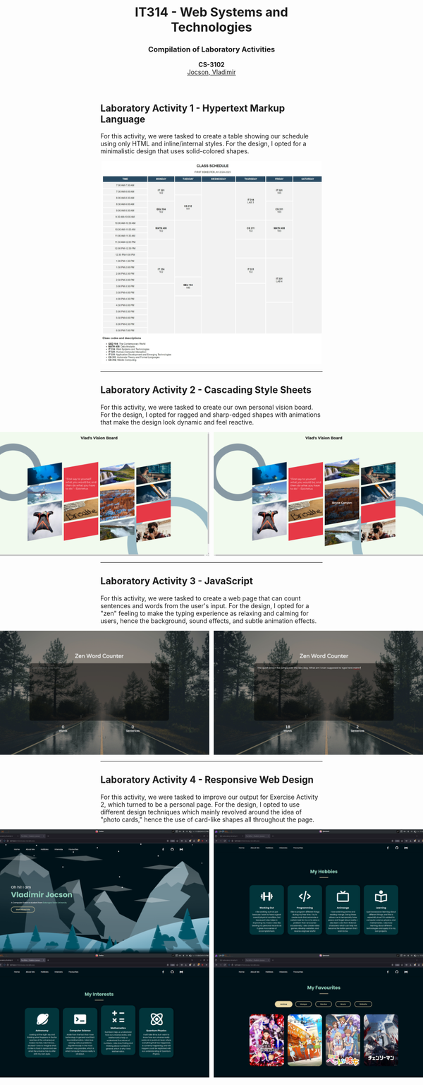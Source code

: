 <div align="center">
  <h1 align="center">IT314 - Web Systems and Technologies</h1>

  <h3 align="center">
    Compilation of Laboratory Activities
  </h3>
  <p align="center">
    <b>CS-3102</b> <br>
    <a href="https://github.com/baddddddddd">Jocson, Vladimir</a> <br>
  </p>
  <br>
</div>

## Laboratory Activity 1 - Hypertext Markup Language

For this activity, we were tasked to create a table showing our schedule using only HTML and inline/internal styles. For the design, I opted for a minimalistic design that uses solid-colored shapes.

<div align="center">
  <img src="./Laboratory Activities/Laboratory Activity 1 - 05-09-2024/html-tables-output.jpeg" alt="Lab Act 1 output" width="500">
</div>

<hr class="w-48 h-1 mx-auto my-4 bg-gray-100 border-0 rounded md:my-10 dark:bg-gray-700">

## Laboratory Activity 2 - Cascading Style Sheets

For this activity, we were tasked to create our own personal vision board. For the design, I opted for ragged and sharp-edged shapes with animations that make the
design look dynamic and feel reactive.

<div align="center">
    <div style="display: flex; justify-content: center; gap: 10px;">
        <img src="./Laboratory Activities/Laboratory Activity 2 - 03-10-2024/output/output1.png" alt="Lab Act 2 Output 1" width="500">
        <img src="./Laboratory Activities/Laboratory Activity 2 - 03-10-2024/output/output2.png" alt="Lab Act 2 Output 2" width="500">
    </div>
</div>


<hr class="w-48 h-1 mx-auto my-4 bg-gray-100 border-0 rounded md:my-10 dark:bg-gray-700">

## Laboratory Activity 3 - JavaScript

For this activity, we were tasked to create a web page that can count sentences and words from the user's input. For the design, I opted for a "zen" feeling
to make the typing experience as relaxing and calming for users, hence the background, sound effects, and subtle animation effects.

<div align="center">
    <div style="display: flex; justify-content: center; gap: 10px;">
        <img src="./Laboratory Activities/Laboratory Activity 3 - 18-11-2024/word-sentence-ctr-output/output1.png" alt="Lab Act 3 Output 1" width="500">
        <img src="./Laboratory Activities/Laboratory Activity 3 - 18-11-2024/word-sentence-ctr-output/output2.png" alt="Lab Act 3 Output 2" width="500">
    </div>
</div>

<hr class="w-48 h-1 mx-auto my-4 bg-gray-100 border-0 rounded md:my-10 dark:bg-gray-700">

## Laboratory Activity 4 - Responsive Web Design

For this activity, we were tasked to improve our output for Exercise Activity 2, which turned to be a personal page. For the design, I opted to use different
design techniques which mainly revolved around the idea of "photo cards," hence the use of card-like shapes all throughout the page.

<div align="center">
    <div style="display: flex; justify-content: center; gap: 10px;">
        <img src="./Laboratory Activities/Laboratory Activity 4 - 28-11-2024/personal-page-output/screenshot-1.png" alt="Lab Act 4 Output 1" width="500">
        <img src="./Laboratory Activities/Laboratory Activity 4 - 28-11-2024/personal-page-output/screenshot-3.png" alt="Lab Act 4 Output 2" width="500">
    </div>
</div>

<div align="center">
    <div style="display: flex; justify-content: center; gap: 10px;">
        <img src="./Laboratory Activities/Laboratory Activity 4 - 28-11-2024/personal-page-output/screenshot-4.png" alt="Lab Act 4 Output 3" width="500">
        <img src="./Laboratory Activities/Laboratory Activity 4 - 28-11-2024/personal-page-output/screenshot-5.png" alt="Lab Act 4 Output 4" width="500">
    </div>
</div>

